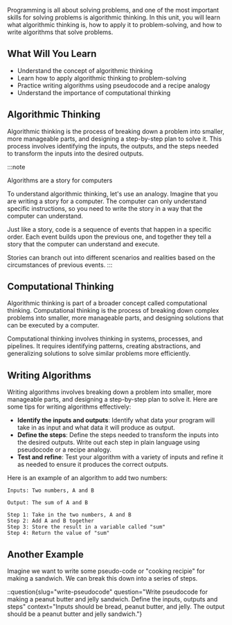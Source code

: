 Programming is all about solving problems, and one of the most important skills for solving problems is algorithmic thinking. In this unit, you will learn what algorithmic thinking is, how to apply it to problem-solving, and how to write algorithms that solve problems.

## What Will You Learn

- Understand the concept of algorithmic thinking
- Learn how to apply algorithmic thinking to problem-solving
- Practice writing algorithms using pseudocode and a recipe analogy
- Understand the importance of computational thinking

## Algorithmic Thinking

Algorithmic thinking is the process of breaking down a problem into smaller, more manageable parts, and designing a step-by-step plan to solve it. This process involves identifying the inputs, the outputs, and the steps needed to transform the inputs into the desired outputs.

:::note

Algorithms are a story for computers

To understand algorithmic thinking, let's use an analogy. Imagine that you are writing a story for a computer. The computer can only understand specific instructions, so you need to write the story in a way that the computer can understand.

Just like a story, code is a sequence of events that happen in a specific order. Each event builds upon the previous one, and together they tell a story that the computer can understand and execute.

Stories can branch out into different scenarios and realities based on the circumstances of previous events.
:::

## Computational Thinking

Algorithmic thinking is part of a broader concept called computational thinking. Computational thinking is the process of breaking down complex problems into smaller, more manageable parts, and designing solutions that can be executed by a computer.

Computational thinking involves thinking in systems, processes, and pipelines. It requires identifying patterns, creating abstractions, and generalizing solutions to solve similar problems more efficiently.

## Writing Algorithms

Writing algorithms involves breaking down a problem into smaller, more manageable parts, and designing a step-by-step plan to solve it. Here are some tips for writing algorithms effectively:

- **Identify the inputs and outputs**: Identify what data your program will take in as input and what data it will produce as output.
- **Define the steps**: Define the steps needed to transform the inputs into the desired outputs. Write out each step in plain language using pseudocode or a recipe analogy.
- **Test and refine**: Test your algorithm with a variety of inputs and refine it as needed to ensure it produces the correct outputs.

Here is an example of an algorithm to add two numbers:

```
Inputs: Two numbers, A and B

Output: The sum of A and B

Step 1: Take in the two numbers, A and B
Step 2: Add A and B together
Step 3: Store the result in a variable called "sum"
Step 4: Return the value of "sum"
```

## Another Example

Imagine we want to write some pseudo-code or "cooking recipie" for making a sandwich. We can break this down into a series of steps.

::question{slug="write-pseudocode" question="Write pseudocode for making a peanut butter and jelly sandwich. Define the inputs, outputs and steps" context="Inputs should be bread, peanut butter, and jelly. The output should be a peanut butter and jelly sandwich."}